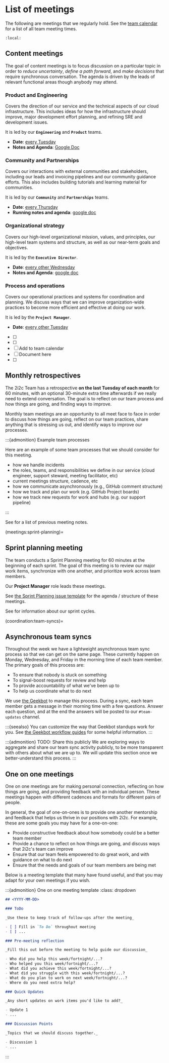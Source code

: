 # List of meetings

The following are meetings that we regularly hold. See the [team calendar](../reference/calendar.md) for a list of all team meeting times.

```{contents} Team meetings
:local:
```

## Content meetings

The goal of content meetings is to focus discussion on a particular topic in order to _reduce uncertainty_, _define a path forward_, and _make decisions_ that require synchronous conversation.
The agenda is driven by the leads of relevant functional areas though anybody may attend.

### Product and Engineering

Covers the direction of our service and the technical aspects of our cloud infrastructure.
This includes ideas for how the infrastructure should improve, major development effort planning, and refining SRE and development issues.

It is led by our **`Engineering`** and **`Product`** teams.

- **Date**: [every Tuesday](https://calendar.google.com/calendar/embed?src=c_nq8hl7qsm484g1p7mfkm29jpo8%40group.calendar.google.com&ctz=America%2FLos_Angeles)
- **Notes and Agenda**: [Google Doc](https://docs.google.com/document/d/1dUO2USQlRbcjOEkjlCu1gyTaPBZmGZSRF4L-_9xecmA/edit?usp=sharing)

### Community and Partnerships

Covers our interactions with external communities and stakeholders, including our leads and invoicing pipelines and our community guidance efforts.
This also includes building tutorials and learning material for communities.

It is led by our **`Community`** and **`Partnerships`** teams.

- **Date**: [every Thursday](https://calendar.google.com/calendar/embed?src=c_nq8hl7qsm484g1p7mfkm29jpo8%40group.calendar.google.com&ctz=America%2FLos_Angeles)
- **Running notes and agenda**: [google doc](https://drive.google.com/open?id=1vpZKiWFCG8Pb4pm8ny6S-lb_n31TOLIKma4r_0N-RPU&authuser=1&usp=meetingnotes&showmeetingnotespromo=true)

### Organizational strategy

Covers our high-level organizational mission, values, and principles, our high-level team systems and structure, as well as our near-term goals and objectives.

It is led by the **`Executive Director`**.

- **Date**: [every other Wednesday](https://calendar.google.com/calendar/embed?src=c_nq8hl7qsm484g1p7mfkm29jpo8%40group.calendar.google.com&ctz=America%2FLos_Angeles)
- **Notes and Agenda**: [google doc](https://drive.google.com/open?id=1HoNX8T8IQ1uhS2ryi1r9iS-nSbPT1b1Y7HsjosbHme8&authuser=1&usp=meetingnotes&showmeetingnotespromo=true)

### Process and operations

Covers our operational practices and systems for coordination and planning.
We discuss ways that we can improve organization-wide practices to become more efficient and effective at doing our work.

It is led by the **`Project Manager`**.

- **Date**: [every other Tuesday](https://calendar.google.com/event?action=TEMPLATE&tmeid=NzRsbm1vc3Y4ZmlmZ2xucDE3cWI0YmxlMmNfMjAyMjEwMjVUMTMwMDAwWiBjXzRoampvdW9qZDhwc3FsOWkxYThuZDF1ZmY0QGc&tmsrc=c_4hjjouojd8psql9i1a8nd1uff4%40group.calendar.google.com)
- [ ] 
- [ ] 
- [ ] Add to team calendar
- [ ] Document here
- [ ] 

## Monthly retrospectives

The 2i2c Team has a retrospective **on the last Tuesday of each month** for 60 minutes, with an optional 30-minute extra time afterwards if we really need to extend conversation.
The goal is to reflect on our team process and how things are going, and finding ways to improve.

Monthly team meetings are an opportunity to all meet face to face in order to discuss how things are going, reflect on our team practices, share anything that is stressing us out, and identify ways to improve our processes.

:::{admonition} Example team processes

Here are an example of some team processes that we should consider for this meeting.

- how we handle incidents
- the roles, teams, and responsibilities we define in our service (cloud engineer, support steward, meeting facilitator, etc)
- current meetings structure, cadence, etc
- how we communicate asynchronously (e.g., GitHub comment structure)
- how we track and plan our work (e.g. GitHub Project boards)
- how we track new requests for work and hubs (e.g. our support pipeline)

:::

See [](eng/index.md) for a list of previous meeting notes.

(meetings:sprint-planning)=
## Sprint planning meeting

The team conducts a Sprint Planning meeting for 60 minutes at the beginning of each sprint.
The goal of this meeting is to review our major work items, synchronize with one another, and prioritize work across team members.

Our **Project Manager** role leads these meetings.

See [the Sprint Planning issue template](https://github.com/2i2c-org/team-compass/blob/main/.github/ISSUE_TEMPLATE/meeting-sprint-planning.md) for the agenda / structure of these meetings.

See [](coordination:sprints) for information about our sprint cycles.

(coordination:team-syncs)=
## Asynchronous team syncs

Throughout the week we have a lightweight asynchronous team sync process so that we can get on the same page.
These currently happen on Monday, Wednesday, and Friday in the morning time of each team member.
The primary goals of this process are:

- To ensure that nobody is stuck on something
- To signal-boost requests for review and help
- To provide accountability of what we've been up to
- To help us coordinate what to do next

We use [the Geekbot](https://geekbot.com/) to manage this process.
During a sync, each team member gets a message in their morning time with a few questions.
Answer each question, and at the end the answers will be posted to our `#team-updates` channel.

:::{seealso}
You can customize the way that Geekbot standups work for you.
See [the Geekbot workflow guides](https://help.geekbot.com/en/articles/4283332-commands-how-to-streamline-your-workflow) for some helpful information.
:::

:::{admonition} TODO: Share this publicly
We are exploring ways to aggregate and share our team sync activity publicly, to be more transparent with others about what we are up to.
We will update this section once we better-understand this process.
:::

## One on one meetings

One on one meetings are for making personal connection, reflecting on how things are going, and providing feedback with an individual person.
These meetings happen with different cadences and formats for different pairs of people.

In general, the goal of one-on-ones is to provide one another mentorship and feedback that helps us thrive in our positions with 2i2c.
For example, these are some goals you may have for a one-on-one:

- Provide constructive feedback about how somebody could be a better team member
- Provide a chance to reflect on how things are going, and discuss ways that 2i2c's team can improve
- Ensure that our team feels empowered to do great work, and with guidance on what to do next
- Ensure that the needs and goals of our team members are being met

Below is a meeting template that many have found useful, and that you may adapt for your own meetings if you wish.

:::{admonition} One on one meeting template
:class: dropdown

```md
## <YYYY-MM-DD>

### ToDo

_Use these to keep track of follow-ups after the meeting_

- [ ] Fill in `To Do` throughout meeting
- [ ] ...

### Pre-meeting reflection

_Fill this out before the meeting to help guide our discussion_

- Who did you help this week/fortnight/...?
- Who helped you this week/fortnight/...?
- What did you achieve this week/fortnight/...?
- What did you struggle with this week/fortnight/...?
- What do you plan to work on next week/fortnight/...?
- Where do you need extra help?

### Quick Updates

_Any short updates on work items you'd like to add?_

- Update 1
- ...

### Discussion Points

_Topics that we should discuss together._

- Discussion 1
- ...

```

:::
